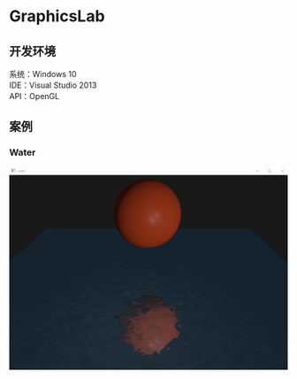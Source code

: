 # GraphicsLab
## 开发环境
系统：Windows 10 	
IDE：Visual Studio 2013 	
API：OpenGL 	
## 案例
### Water

![water](.\effect\water.jpg)